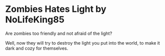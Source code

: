 # Zombies Hates Light by NoLifeKing85

Are zombies too friendly and not afraid of the light?

Well, now they will try to destroy the light you put into the world, to make it dark and cozy for themselves.